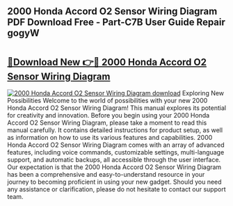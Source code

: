 ## 2000 Honda Accord O2 Sensor Wiring Diagram PDF Download Free - Part-C7B User Guide Repair gogyW

# <h2><a href="http://dfme8bv.blite.top/?on=2000+Honda+Accord+O2+Sensor+Wiring+Diagram">🔗Download New 👉🔴 2000 Honda Accord O2 Sensor Wiring Diagram</a></h2>

[![2000 Honda Accord O2 Sensor Wiring Diagram download](https://i.imgur.com/lujVjoI.png)](http://dfme8bv.blite.top/?on=2000+Honda+Accord+O2+Sensor+Wiring+Diagram)
Exploring New Possibilities Welcome to the world of possibilities with your new 2000 Honda Accord O2 Sensor Wiring Diagram! This manual explores its potential for creativity and innovation. Before you begin using your 2000 Honda Accord O2 Sensor Wiring Diagram, please take a moment to read this manual carefully. It contains detailed instructions for product setup, as well as information on how to use its various features and capabilities. 2000 Honda Accord O2 Sensor Wiring Diagram comes with an array of advanced features, including voice commands, customizable settings, multi-language support, and automatic backups, all accessible through the user interface. Our expectation is that the 2000 Honda Accord O2 Sensor Wiring Diagram has been a comprehensive and easy-to-understand resource in your journey to becoming proficient in using your new gadget. Should you need any assistance or clarification, please do not hesitate to contact our support team.
